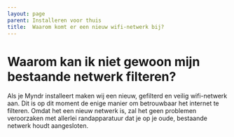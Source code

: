 ```yaml
---
layout: page
parent: Installeren voor thuis
title:  Waarom komt er een nieuw wifi-netwerk bij? 
---
```


# Waarom kan ik niet gewoon mijn bestaande netwerk filteren?

Als je Myndr installeert maken wij een nieuw, gefilterd en veilig wifi-netwerk aan. Dit is op dit moment de enige manier om betrouwbaar het internet te filteren. Omdat het een nieuw netwerk is, zal het geen problemen veroorzaken met allerlei randapparatuur dat je op je oude, bestaande netwerk houdt aangesloten. 


